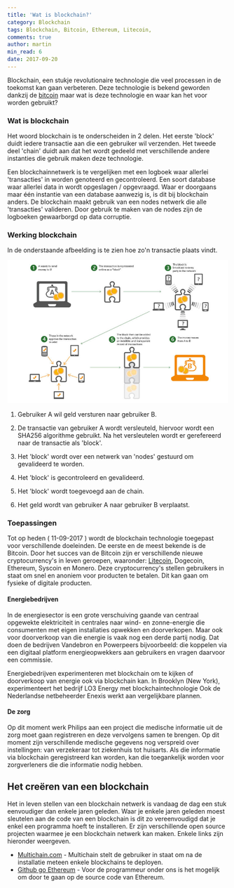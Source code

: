 ```yaml
---
title: 'Wat is blockchain?'
category: Blockchain
tags: Blockchain, Bitcoin, Ethereum, Litecoin,
comments: true
author: martin
min_read: 6
date: 2017-09-20
---
```


Blockchain, een stukje revolutionaire technologie die veel processen in de toekomst kan gaan verbeteren.
Deze technologie is bekend geworden dankzij de [bitcoin](https://bitcoin.nl/over-bitcoin) maar wat is deze technologie en waar kan het voor worden gebruikt?

### Wat is blockchain

Het woord blockchain is te onderscheiden in 2 delen. Het eerste 'block' duidt iedere transactie aan die een gebruiker wil verzenden. Het tweede deel 'chain' duidt aan dat het wordt gedeeld met verschillende andere instanties die gebruik maken deze technologie.

Een blockchainnetwerk is te vergelijken met een logboek waar allerlei 'transacties' in worden genoteerd en gecontroleerd. Een soort database waar allerlei data in wordt opgeslagen / opgevraagd.  Waar er doorgaans maar één instantie van een database aanwezig is, is dit bij blockchain anders. De blockchain maakt gebruik van een nodes netwerk die alle 'transacties' valideren. Door gebruik te maken van de nodes zijn de logboeken gewaarborgd op data corruptie. 

### Werking blockchain
In de onderstaande afbeelding is te zien hoe zo'n transactie plaats vindt. 

![Blockchain technology](/assets/blockchain/blockchain-high-level.jpg)

 1. Gebruiker A wil geld versturen naar gebruiker B.

 2. De transactie van gebruiker A wordt versleuteld, hiervoor wordt een SHA256 algorithme gebruikt. 
    Na het versleutelen wordt er gerefereerd naar de transactie als 'block'.

 3. Het 'block' wordt over een netwerk van 'nodes' gestuurd om gevalideerd te worden.

 4. Het 'block' is gecontroleerd en gevalideerd.

 5. Het 'block' wordt toegevoegd aan de chain.

 6. Het geld wordt van gebruiker A naar gebruiker B verplaatst.

### Toepassingen

Tot op heden ( 11-09-2017 ) wordt de blockchain technologie toegepast voor verschillende doeleinden. De eerste en de meest bekende is de Bitcoin. Door het succes van de Bitcoin zijn er verschillende nieuwe cryptocurrency's in leven geroepen, waaronder: [Litecoin](https://nl.wikipedia.org/wiki/Litecoin), Dogecoin, Ethereum, Syscoin en Monero. Deze cryptocurrency's stellen gebruikers in staat om snel en anoniem voor producten te betalen. Dit kan gaan om fysieke of digitale producten.

#### Energiebedrijven

In de energiesector is een grote verschuiving gaande van centraal opgewekte elektriciteit in centrales naar wind- en zonne-energie die consumenten met eigen installaties opwekken en doorverkopen. Maar ook voor doorverkoop van die energie is vaak nog een derde partij nodig. Dat doen de bedrijven Vandebron en Powerpeers bijvoorbeeld: die koppelen via een digitaal platform energieopwekkers aan gebruikers en vragen daarvoor een commissie. 

Energiebedrijven experimenteren met blockchain om te kijken of doorverkoop van energie ook via blockchain kan. In Brooklyn (New York), experimenteert het bedrijf LO3 Energy met blockchaintechnologie Ook de Nederlandse netbeheerder Enexis werkt aan vergelijkbare plannen.

#### De zorg

Op dit moment werk Philips aan een project die medische informatie uit de zorg moet gaan registreren en deze vervolgens samen te brengen. Op dit moment zijn verschillende medische gegevens nog verspreid over instellingen: van verzekeraar tot ziekenhuis tot huisarts. Als die informatie via blockchain geregistreerd kan worden, kan die toegankelijk worden voor zorgverleners die die informatie nodig hebben. 

## Het creëren van een blockchain

Het in leven stellen van een blockchain netwerk is vandaag de dag een stuk eenvoudiger dan enkele jaren geleden. Waar je enkele jaren geleden moest sleutelen aan de code van een blockchain is dit zo vereenvoudigd dat je enkel een programma hoeft te installeren. Er zijn verschillende open source projecten waarmee je een blockchain netwerk kan maken. Enkele links zijn hieronder weergeven. 

- [Multichain.com](https://www.multichain.com/) - Multichain stelt de gebruiker in staat om na de installatie meteen enkele blockchains te deployen.
- [Github go Ethereum](https://github.com/ethereum/go-ethereum/) - Voor de programmeur onder ons is het mogelijk om door te gaan op de source code van Ethereum.